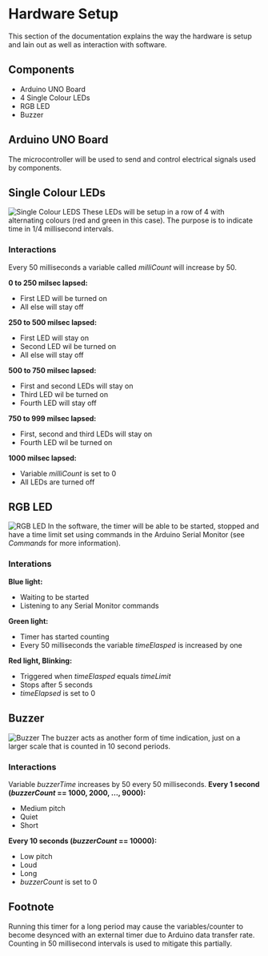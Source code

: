 # Hardware Setup

This section of the documentation explains the way the hardware is setup and lain out as well as interaction with software.

## Components
- Arduino UNO Board
- 4 Single Colour LEDs
- RGB LED
- Buzzer

## Arduino UNO Board
The microcontroller will be used to send and control electrical signals used by components.

## Single Colour LEDs
![Single Colour LEDS](https://exceptionhasoccured.github.io/InTime/img/image4.jpg)
These LEDs will be setup in a row of 4 with alternating colours (red and green in this case). The purpose is to indicate time in 1/4 millisecond intervals.
### Interactions
Every 50 milliseconds a variable called *milliCount* will increase by 50.

**0 to 250 milsec lapsed:**
- First LED will be turned on
- All else will stay off


**250 to 500 milsec lapsed:**
- First LED will stay on
- Second LED wil be turned on
- All else will stay off


**500 to 750 milsec lapsed:**
- First and second LEDs will stay on
- Third LED wil be turned on
- Fourth LED will stay off


**750 to 999 milsec lapsed:**
- First, second and third LEDs will stay on
- Fourth LED wil be turned on


**1000 milsec lapsed:**
- Variable *milliCount* is set to 0
- All LEDs are turned off

## RGB LED
![RGB LED](https://exceptionhasoccured.github.io/InTime/img/image3.png)
In the software, the timer will be able to be started, stopped and have a time limit set using commands in the Arduino Serial Monitor (see *Commands* for more information).
### Interations
**Blue light:**
- Waiting to be started
- Listening to any Serial Monitor commands


**Green light:**
- Timer has started counting
- Every 50 milliseconds the variable *timeElasped* is increased by one


**Red light, Blinking:**
- Triggered when *timeElasped* equals *timeLimit*
- Stops after 5 seconds
- *timeElapsed* is set to 0

## Buzzer
![Buzzer](https://exceptionhasoccured.github.io/InTime/img/image2.png)
The buzzer acts as another form of time indication, just on a larger scale that is counted in 10 second periods.
### Interactions
Variable *buzzerTime* increases by 50 every 50 milliseconds.
**Every 1 second (*buzzerCount* == 1000, 2000, ..., 9000):**
- Medium pitch
- Quiet
- Short


**Every 10 seconds (*buzzerCount* == 10000):**
- Low pitch
- Loud
- Long
- *buzzerCount* is set to 0

## Footnote
Running this timer for a long period may cause the variables/counter to become desynced with an external timer due to Arduino data transfer rate. Counting in 50 millisecond intervals is used to mitigate this partially.
